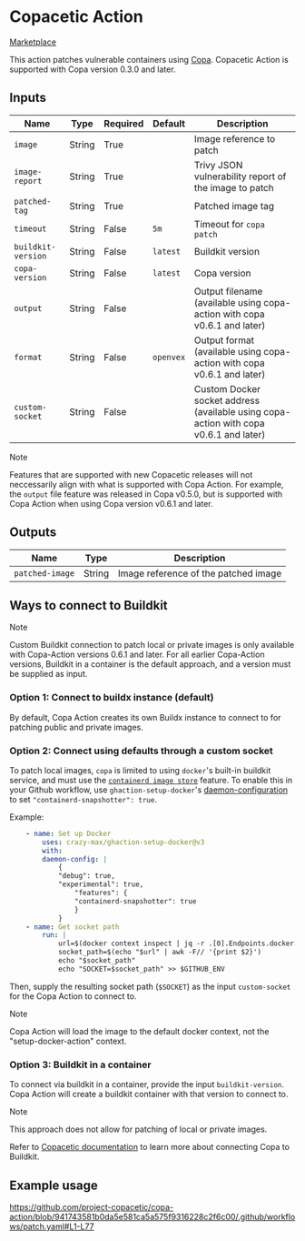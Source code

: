 # Copacetic Action

[Marketplace](https://github.com/marketplace/actions/copacetic-action)

This action patches vulnerable containers using [Copa](https://github.com/project-copacetic/copacetic).
Copacetic Action is supported with Copa version 0.3.0 and later.

## Inputs

| Name               | Type   | Required | Default   | Description                                                                           |
| ------------------ | ------ | -------- | --------- | ------------------------------------------------------------------------------------- |
| `image`            | String | True     |           | Image reference to patch                                                              |
| `image-report`     | String | True     |           | Trivy JSON vulnerability report of the image to patch                                 |
| `patched-tag`      | String | True     |           | Patched image tag                                                                     |
| `timeout`          | String | False    | `5m`      | Timeout for `copa patch`                                                              |
| `buildkit-version` | String | False    | `latest`  | Buildkit version                                                                      |
| `copa-version`     | String | False    | `latest`  | Copa version                                                                          |
| `output`           | String | False    |           | Output filename (available using copa-action with copa v0.6.1 and later)              |
| `format`           | String | False    | `openvex` | Output format (available using copa-action with copa v0.6.1 and later)                |
| `custom-socket`    | String | False    |           | Custom Docker socket address (available using copa-action with copa v0.6.1 and later) | 

> [!NOTE] 
> Features that are supported with new Copacetic releases will not neccessarily align with what is supported with Copa Action. 
> For example, the `output` file feature was released in Copa v0.5.0, but is supported with Copa Action when using Copa version v0.6.1 and later.

## Outputs

| Name            | Type   | Description                          |
| --------------- | ------ | ------------------------------------ |
| `patched-image` | String | Image reference of the patched image |

## Ways to connect to Buildkit
> [!NOTE] 
Custom Buildkit connection to patch local or private images is only available with Copa-Action versions 0.6.1 and later. For all earlier Copa-Action versions, Buildkit in a container is the default approach, and a version must be supplied as input.

### Option 1: Connect to buildx instance (default)
By default, Copa Action creates its own Buildx instance to connect to for patching public and private images.

### Option 2: Connect using defaults through a custom socket
To patch local images, `copa` is limited to using `docker`'s built-in buildkit service, and must use the [`containerd image store`](https://docs.docker.com/storage/containerd/) feature. To enable this in your Github workflow, use `ghaction-setup-docker`'s [daemon-configuration](https://github.com/crazy-max/ghaction-setup-docker#daemon-configuration) to set `"containerd-snapshotter": true`.

Example:
``` yaml
    - name: Set up Docker
        uses: crazy-max/ghaction-setup-docker@v3
        with:
        daemon-config: |
            {
            "debug": true,
            "experimental": true,
                "features": {
                "containerd-snapshotter": true
                }
            }
    - name: Get socket path
        run: |
            url=$(docker context inspect | jq -r .[0].Endpoints.docker.Host)
            socket_path=$(echo "$url" | awk -F// '{print $2}')
            echo "$socket_path"
            echo "SOCKET=$socket_path" >> $GITHUB_ENV
```

Then, supply the resulting socket path (`$SOCKET`) as the input `custom-socket` for the Copa Action to connect to.
> [!NOTE] 
> Copa Action will load the image to the default docker context, not the "setup-docker-action" context.

### Option 3: Buildkit in a container
To connect via buildkit in a container, provide the input `buildkit-version`. Copa Action will create a buildkit container with that version to connect to. 
> [!NOTE]
> This approach does not allow for patching of local or private images.


Refer to [Copacetic documentation](https://project-copacetic.github.io/copacetic/website/custom-address) to learn more about connecting Copa to Buildkit.

## Example usage

https://github.com/project-copacetic/copa-action/blob/941743581b0da5e581ca5a575f9316228c2f6c00/.github/workflows/patch.yaml#L1-L77
